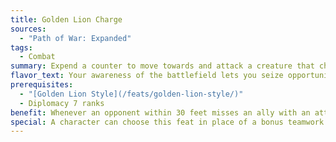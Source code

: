 ```yaml
---
title: Golden Lion Charge
sources:
  - "Path of War: Expanded"
tags:
  - Combat
summary: Expend a counter to move towards and attack a creature that charges an ally and misses
flavor_text: Your awareness of the battlefield lets you seize opportunity at a moment's notice.
prerequisites:
  - "[Golden Lion Style](/feats/golden-lion-style/)"
  - Diplomacy 7 ranks
benefit: Whenever an opponent within 30 feet misses an ally with an attack, you can expend a readied counter as an immediate action to move up to your speed towards that opponent, provided you end your movement with that opponent within your melee reach, and make an attack of opportunity against them.
special: A character can choose this feat in place of a bonus teamwork feat they would gain.
---
```

